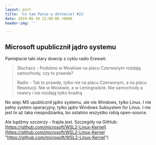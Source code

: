 ```yaml
---
layout: post
title: 'Co tam Panie w dotnecie? #21'
date: 2019-06-30 22:00:00 +0000
header-img: ''

---
```

## Microsoft upublicznił jądro systemu

Pamiętacie taki stary dowcip z cyklu radio Erewań:

> Słuchacz - Podobno w Moskiwe na placu Czerwonym rozdają samochody, czy to prawda?
>
> Radio - Tak to prawda, tylko nie na placu Czerwonym, a na placu Rewolucji. Nie w Moskwie, a w Leningradzie. Nie samochody a rowery i nie rozdają tylko kradną

No więc MS upublicznił jądro systemu, ale nie Windows, tylko Linux. I nie pełny system operacyjny, tylko jądro Windows Subsystem for Linux. I nie jest to aż taka niespodzianka, bo ostatnio wszystko robią open-source.

Ale bądźmy szczerzy - frajda jest. Szczegóły na GitHub: [https://github.com/microsoft/WSL2-Linux-Kernel](https://github.com/microsoft/WSL2-Linux-Kernel "https://github.com/microsoft/WSL2-Linux-Kernel")